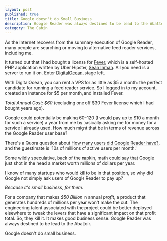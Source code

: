 ```yaml
---
layout: post
published: true
title: Google doesn't do Small Business
description: Google Reader was always destined to be lead to the Abattoir. It's small business. 
category: The Cabin
---
```


As the Internet recovers from the summary execution of Google Reader, many people are searching or moving to alternative feed reader services, including me.

It turned out that I had bought a license for [Fever](http://feedafever.com), which is a self-hosted PHP application written by Uber Hipster, [Sean Inman](http://www.shauninman.com/pendium/). All you need is a server to run it on. Enter [DigitalOcean](http://digitalocean.com/), stage left. 

With DigitalOcean, you can rent a VPS for as little as $5 a month: the perfect candidate for running a feed reader service. So I logged in to my account, created an instance for $5 per month, and installed Fever.

*Total Annual Cost: $60* (excluding one off $30 Fever license which I had bought years ago). 

Google could potentially be making $60-$120 (I would pay up to $10 a month for such a service) a year from me by basically asking me for money for a service I already used. How much might that be in terms of revenue across the Google Reader user base? 

There's a Quora question about [How many users did Google Reader have?](http://qr.ae/TOrYh), and the guestimate is '10s of millions of active users per month.'

Some wildly speculative, back of the napkin, math could say that Google just shot in the head a market worth millions of dollars per year. 

I know of many startups who would kill to be in that position, so why did Google not simply ask users of Google Reader to pay up?

*Because it's small business, for them.*

For a company that makes _$50 Billion_ in annual _profit_, a product that generates hundreds of millions per year won't make the cut. The engineering talent associated with the project could be better deployed elsewhere to tweak the levers that have a significant impact on that profit total. So, they kill it. It makes good business sense. Google Reader was always destined to be lead to the Abattoir. 

Google doesn't do small business. 
